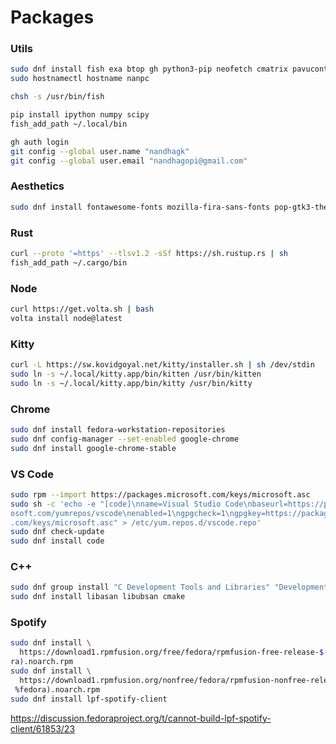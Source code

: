 # Packages

### Utils

```bash
sudo dnf install fish exa btop gh python3-pip neofetch cmatrix pavucontrol
sudo hostnamectl hostname nanpc

chsh -s /usr/bin/fish

pip install ipython numpy scipy
fish_add_path ~/.local/bin

gh auth login
git config --global user.name "nandhagk"
git config --global user.email "nandhagopi@gmail.com"
```

### Aesthetics

```bash
sudo dnf install fontawesome-fonts mozilla-fira-sans-fonts pop-gtk3-theme pop-icon-theme
```

### Rust

```bash
curl --proto '=https' --tlsv1.2 -sSf https://sh.rustup.rs | sh
fish_add_path ~/.cargo/bin
```

### Node

```bash
curl https://get.volta.sh | bash
volta install node@latest
```

### Kitty

```bash
curl -L https://sw.kovidgoyal.net/kitty/installer.sh | sh /dev/stdin
sudo ln -s ~/.local/kitty.app/bin/kitten /usr/bin/kitten
sudo ln -s ~/.local/kitty.app/bin/kitty /usr/bin/kitty
```

### Chrome

```bash
sudo dnf install fedora-workstation-repositories
sudo dnf config-manager --set-enabled google-chrome
sudo dnf install google-chrome-stable
```

### VS Code

```bash
sudo rpm --import https://packages.microsoft.com/keys/microsoft.asc
sudo sh -c 'echo -e "[code]\nname=Visual Studio Code\nbaseurl=https://packages.micr
osoft.com/yumrepos/vscode\nenabled=1\ngpgcheck=1\ngpgkey=https://packages.microsoft
.com/keys/microsoft.asc" > /etc/yum.repos.d/vscode.repo'
sudo dnf check-update
sudo dnf install code
```

### C++

```bash
sudo dnf group install "C Development Tools and Libraries" "Development Tools"
sudo dnf install libasan libubsan cmake
```

### Spotify

```bash
sudo dnf install \
  https://download1.rpmfusion.org/free/fedora/rpmfusion-free-release-$(rpm -E %fedo
ra).noarch.rpm
sudo dnf install \
  https://download1.rpmfusion.org/nonfree/fedora/rpmfusion-nonfree-release-$(rpm -E
 %fedora).noarch.rpm
sudo dnf install lpf-spotify-client
```
https://discussion.fedoraproject.org/t/cannot-build-lpf-spotify-client/61853/23
